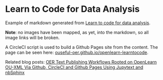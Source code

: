 # Learn to Code for Data Analysis


Example of markdown generated from [Learn to code for data analysis](https://www.open.edu/openlearn/science-maths-technology/learn-code-data-analysis/content-section-overview-0?active-tab=description-tab).

__Note__: no images have been mapped, as yet, into the markdown, so all image links will be broken.

A CircleCI script is used to build a Github Pages site from the content. The page can be seen here: [ouseful-oer.github.io/openlearn-learntocode](https://ouseful-oer.github.io/openlearn-learntocode/).

Related blog posts: [OER Text Publishing Workflows Rooted on OpenLearn OU-XML Via Github, CircleCI and Github Pages Using Jupytext and nbSphinx](https://blog.ouseful.info/2019/11/06/text-publishing-workflows-rooted-on-openlearn-ou-xml-via-github-circleci-and-github-pages/)